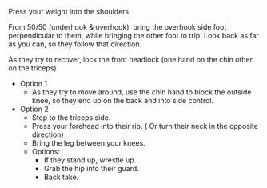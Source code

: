 Press your weight into the shoulders.

From 50/50 (underhook & overhook), bring the overhook side foot perpendicular to them, while bringing the other foot to trip. Look back as far as you can, so they follow that direction.

As they try to recover, lock the front headlock (one hand on the chin other on the triceps)

- Option 1
    - As they try to move around, use the chin hand to block the outside knee, so they end up on the back and into side control.
- Option 2
    - Step to the triceps side.
    - Press your forehead into their rib. ( Or turn their neck in the opposite direction)
    - Bring the leg between your knees.
    - Options:
        - If they stand up, wrestle up.
        - Grab the hip into their guard.
        - Back take.